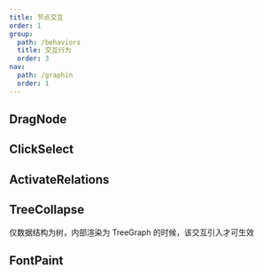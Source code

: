 ```yaml
---
title: 节点交互
order: 1
group:
  path: /behaviors
  title: 交互行为
  order: 3
nav:
  path: /graphin
  order: 1
---
```


## DragNode

<API src='../../src/behaviors/DragNode.tsx'>

## ClickSelect

<API src='../../src/behaviors/ClickSelect.tsx'>

## ActivateRelations

<API src='../../src/behaviors/ActivateRelations.tsx'>

## TreeCollapse

仅数据结构为树，内部渲染为 TreeGraph 的时候，该交互引入才可生效

<API src='../../src/behaviors/TreeCollapse.tsx'>

## FontPaint

<API src='../../src/behaviors/FontPaint.tsx'>
